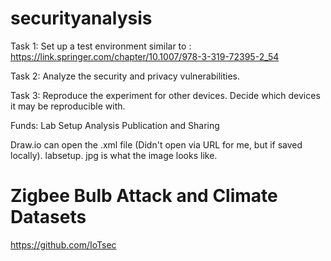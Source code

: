 # securityanalysis
Task 1: Set up a test environment similar to :
https://link.springer.com/chapter/10.1007/978-3-319-72395-2_54

Task 2: Analyze the security and privacy vulnerabilities.

Task 3: Reproduce the experiment for other devices. Decide which devices it may be reproducible with. 


Funds: 
  Lab Setup
  Analysis
  Publication and Sharing
  
  
  
  
  Draw.io can open the .xml file (Didn't open via URL for me, but if saved locally).
  labsetup. jpg is what the image looks like.



# Zigbee Bulb Attack and Climate Datasets
https://github.com/IoTsec
